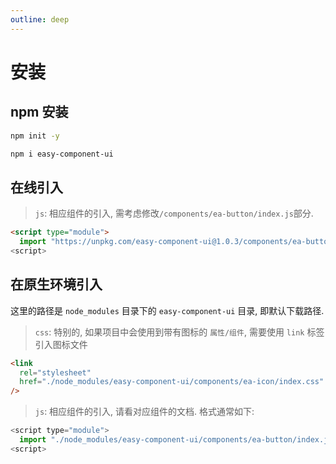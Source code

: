 ```yaml
---
outline: deep
---
```


# 安装

## npm 安装

```bash
npm init -y

npm i easy-component-ui
```

## 在线引入

> `js`: 相应组件的引入, 需考虑修改`/components/ea-button/index.js`部分.

```html
<script type="module">
  import "https://unpkg.com/easy-component-ui@1.0.3/components/ea-button/index.js";
<script>
```

## 在原生环境引入

这里的路径是 `node_modules` 目录下的 `easy-component-ui` 目录, 即默认下载路径.

> `css`: 特别的, 如果项目中会使用到带有图标的 `属性/组件`, 需要使用 `link` 标签引入图标文件

```html
<link
  rel="stylesheet"
  href="./node_modules/easy-component-ui/components/ea-icon/index.css"
/>
```

> `js`: 相应组件的引入, 请看对应组件的文档. 格式通常如下:

```js
<script type="module">
  import "./node_modules/easy-component-ui/components/ea-button/index.js";
<script>
```
